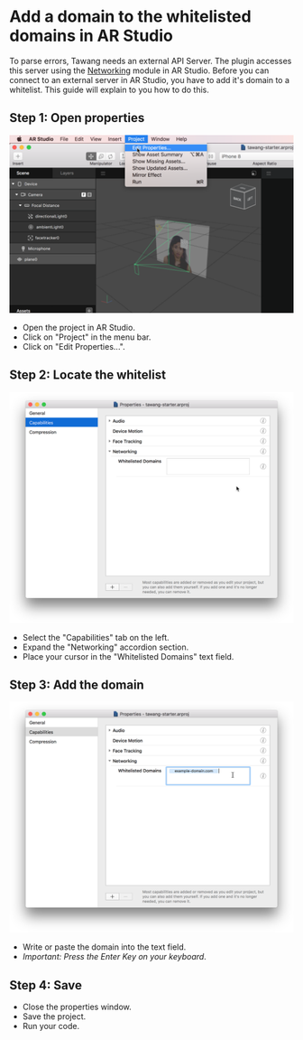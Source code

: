 # Add a domain to the whitelisted domains in AR Studio

To parse errors, Tawang needs an external API Server. The plugin accesses this server using the [Networking](https://developers.facebook.com/docs/ar-studio/reference/networking_module) module in AR Studio. Before you can connect to an external server in AR Studio, you have to add it's domain to a whitelist. This guide will explain to you how to do this.

## Step 1: Open properties

![Image showing the properties menu in AR Studio.](step-1.png)

- Open the project in AR Studio.
- Click on "Project" in the menu bar.
- Click on "Edit Properties...".

## Step 2: Locate the whitelist

![Image showing the whitelist text field in the properties window.](step-2.png)

- Select the "Capabilities" tab on the left.
- Expand the "Networking" accordion section.
- Place your cursor in the "Whitelisted Domains" text field.

## Step 3: Add the domain

![Image showing an example URL added to the whitelist.](step-3.png)

- Write or paste the domain into the text field.
- *Important: Press the Enter Key on your keyboard*.

## Step 4: Save

- Close the properties window.
- Save the project.
- Run your code.